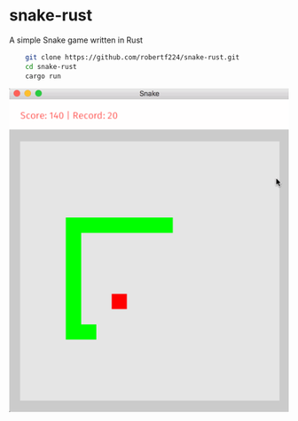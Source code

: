 # snake-rust
A simple Snake game written in Rust

```bash
    git clone https://github.com/robertf224/snake-rust.git
    cd snake-rust
    cargo run
```

![Snake](https://raw.githubusercontent.com/robertf224/snake-rust/master/assets/snake.gif)

